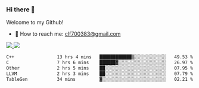 ### Hi there 👋

<!--
**clingfei/clingfei** is a ✨ _special_ ✨ repository because its `README.md` (this file) appears on your GitHub profile.

Here are some ideas to get you started:

- 🔭 I’m currently working on ...
- 🌱 I’m currently learning ...
- 👯 I’m looking to collaborate on ...
- 🤔 I’m looking for help with ...
- 💬 Ask me about ...
- 📫 How to reach me: ...
- 😄 Pronouns: ...
- ⚡ Fun fact: ...
-->
Welcome to my Github!
- 📧 How to reach me: clf700383@gmail.com

<a href="https://github.com/anuraghazra/github-readme-stats">
  <img src="https://github-readme-stats.vercel.app/api?username=clingfei&count_private=true&show_icons=true&include_all_commits=true&line_height=21&hide_border=true&repo=github-readme-stats" />
</a>
<a href="https://github.com/anuraghazra/convoychat">
  <img src="https://github-readme-stats.vercel.app/api/top-langs/?username=clingfei&hide=Tcl,Perl,Makefile,CSS,HTML,Yacc,Lex,Verilog&langs_count=6&layout=compact&hide_border=true&repo=convoychat" />
</a>

<!--START_SECTION:waka-->

```txt
C++                13 hrs 4 mins   ████████████▒░░░░░░░░░░░░   49.53 %
C                  7 hrs 6 mins    ██████▓░░░░░░░░░░░░░░░░░░   26.97 %
Other              2 hrs 5 mins    ██░░░░░░░░░░░░░░░░░░░░░░░   07.95 %
LLVM               2 hrs 3 mins    ██░░░░░░░░░░░░░░░░░░░░░░░   07.79 %
TableGen           34 mins         ▓░░░░░░░░░░░░░░░░░░░░░░░░   02.21 %
```

<!--END_SECTION:waka-->
